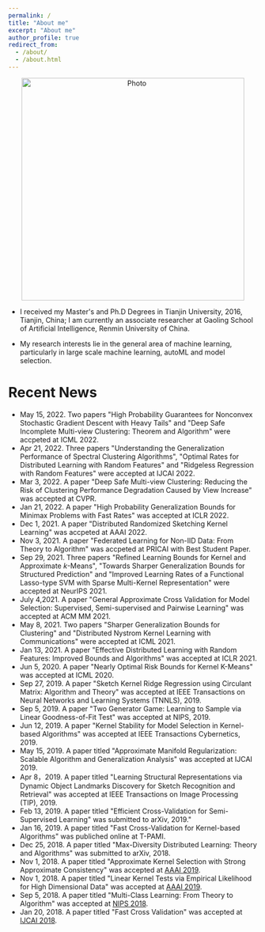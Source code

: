 ```yaml
---
permalink: /
title: "About me"
excerpt: "About me"
author_profile: true
redirect_from: 
  - /about/
  - /about.html
---
```


<p align="center">
  <img src="https://IIE-liuyong.github.io/files/yongliu.jpg?raw=true" alt="Photo" style="width: 450px;"/>
</p>

* I received my Master's and Ph.D Degrees in Tianjin University, 2016, Tianjin, China; I am currently an associate researcher at Gaoling School of Artificial Intelligence, Renmin University of China.

* My research interests lie in the general area of machine learning, particularly in large scale machine learning, autoML and model selection.

# Recent News
* May 15, 2022. Two papers "High Probability Guarantees for Nonconvex Stochastic Gradient Descent with Heavy Tails" and "Deep Safe Incomplete Multi-view Clustering: Theorem and Algorithm" were accpeted at ICML 2022.
* Apr 21, 2022. Three papers "Understanding the Generalization Performance of Spectral Clustering Algorithms", "Optimal Rates for Distributed Learning with Random Features" and "Ridgeless Regression with Random Features" were accepted at IJCAI 2022.
* Mar 3, 2022. A paper "Deep Safe Multi-view Clustering: Reducing the Risk of Clustering Performance Degradation Caused by View Increase" was accepted at CVPR.
* Jan 21, 2022. A paper "High Probability Generalization Bounds for Minimax Problems with Fast Rates" was accepted at ICLR 2022.
* Dec 1, 2021. A paper "Distributed Randomized Sketching Kernel Learning" was accpeted at AAAI 2022.
* Nov 3, 2021. A paper "Federated Learning for Non-IID Data: From Theory to Algorithm" was accpeted at PRICAI with Best Student Paper.
* Sep 29, 2021. Three papers "Refined Learning Bounds for Kernel and Approximate $k$-Means", "Towards Sharper Generalization Bounds for Structured Prediction" and "Improved Learning Rates of a Functional Lasso-type SVM with Sparse Multi-Kernel Representation" were accepted at NeurIPS 2021.
* July 4,2021. A paper "General Approximate Cross Validation for Model Selection: Supervised, Semi-supervised and Pairwise Learning" was accepted at ACM MM 2021.
* May 8, 2021. Two papers "Sharper Generalization Bounds for Clustering" and "Distributed Nystrom Kernel Learning with Communications" were accepted at ICML 2021.
* Jan 13, 2021. A paper "Effective Distributed Learning with Random Features: Improved Bounds and Algorithms" was accepted at ICLR 2021.
* Jun 5, 2020. A paper "Nearly Optimal Risk Bounds for Kernel K-Means" was accepted at ICML 2020.
* Sep 27, 2019. A paper "Sketch Kernel Ridge Regression using Circulant Matrix: Algorithm and Theory" was accepted at
IEEE Transactions on Neural Networks and Learning Systems (TNNLS), 2019.
* Sep 5, 2019. A paper "Two Generator Game: Learning to Sample via Linear Goodness-of-Fit Test"  was accepted at NIPS, 2019.
* Jun 12, 2019. A paper "Kernel Stability for Model Selection in Kernel-based Algorithms" was accepted at IEEE Transactions Cybernetics, 2019.
* May 15, 2019. A paper titled "Approximate Manifold Regularization: Scalable Algorithm and Generalization Analysis" was accepted at IJCAI 2019.
* Apr 8，2019. A paper titled "Learning Structural Representations via Dynamic Object Landmarks Discovery for Sketch Recognition and Retrieval" was accepted at IEEE Transactions on Image Processing (TIP), 2019.
* Feb 13, 2019. A paper titled "Efficient Cross-Validation for Semi-Supervised Learning" was submitted to arXiv, 2019."
* Jan 16, 2019. A paper titled "Fast Cross-Validation for Kernel-based Algorithms" was publiched online at T-PAMI.
* Dec 25, 2018. A paper titled "Max-Diversity Distributed Learning: Theory and Algorithms" was submitted to arXiv, 2018.
* Nov 1, 2018. A paper titled "Approximate Kernel Selection with Strong Approximate Consistency" was accepted at [AAAI 2019](https://aaai.org/Conferences/AAAI-19/).
* Nov 1, 2018. A paper titled "Linear Kernel Tests via Empirical Likelihood for High Dimensional Data" was accepted at [AAAI 2019](https://aaai.org/Conferences/AAAI-19/).
* Sep 5, 2018. A paper titled "Multi-Class Learning: From Theory to Algorithm" was accepted at [NIPS 2018](https://nips.cc/Conferences/2018).
* Jan 20, 2018. A paper titled "Fast Cross Validation" was accepted at [IJCAI 2018](http://www.ijcai-18.org/).
